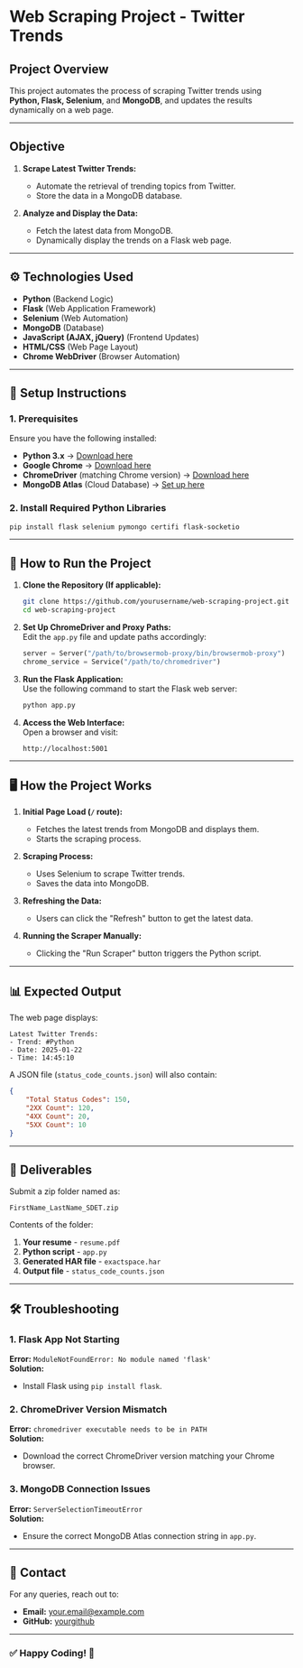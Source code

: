 # Web Scraping Project - Twitter Trends

## Project Overview
This project automates the process of scraping Twitter trends using **Python, Flask, Selenium**, and **MongoDB**, and updates the results dynamically on a web page.

---

## Objective
1. **Scrape Latest Twitter Trends:**  
   - Automate the retrieval of trending topics from Twitter.
   - Store the data in a MongoDB database.
   
2. **Analyze and Display the Data:**  
   - Fetch the latest data from MongoDB.
   - Dynamically display the trends on a Flask web page.

---

## ⚙️ Technologies Used
- **Python** (Backend Logic)
- **Flask** (Web Application Framework)
- **Selenium** (Web Automation)
- **MongoDB** (Database)
- **JavaScript (AJAX, jQuery)** (Frontend Updates)
- **HTML/CSS** (Web Page Layout)
- **Chrome WebDriver** (Browser Automation)

---

## 🚀 Setup Instructions

### 1. Prerequisites
Ensure you have the following installed:

- **Python 3.x** → [Download here](https://www.python.org/downloads/)
- **Google Chrome** → [Download here](https://www.google.com/chrome/)
- **ChromeDriver** (matching Chrome version) → [Download here](https://sites.google.com/chromium.org/driver/)
- **MongoDB Atlas** (Cloud Database) → [Set up here](https://www.mongodb.com/cloud/atlas)

### 2. Install Required Python Libraries

```bash
pip install flask selenium pymongo certifi flask-socketio
```

---

## 🔧 How to Run the Project

1. **Clone the Repository (If applicable):**
   ```bash
   git clone https://github.com/yourusername/web-scraping-project.git
   cd web-scraping-project
   ```

2. **Set Up ChromeDriver and Proxy Paths:**  
   Edit the `app.py` file and update paths accordingly:

   ```python
   server = Server("/path/to/browsermob-proxy/bin/browsermob-proxy")
   chrome_service = Service("/path/to/chromedriver")
   ```

3. **Run the Flask Application:**  
   Use the following command to start the Flask web server:

   ```bash
   python app.py
   ```

4. **Access the Web Interface:**  
   Open a browser and visit:

   ```
   http://localhost:5001
   ```

---

## 🖥️ How the Project Works

1. **Initial Page Load (`/` route):**  
   - Fetches the latest trends from MongoDB and displays them.
   - Starts the scraping process.

2. **Scraping Process:**  
   - Uses Selenium to scrape Twitter trends.
   - Saves the data into MongoDB.

3. **Refreshing the Data:**  
   - Users can click the "Refresh" button to get the latest data.

4. **Running the Scraper Manually:**  
   - Clicking the "Run Scraper" button triggers the Python script.

---

## 📊 Expected Output

The web page displays:

```
Latest Twitter Trends:
- Trend: #Python
- Date: 2025-01-22
- Time: 14:45:10
```

A JSON file (`status_code_counts.json`) will also contain:

```json
{
    "Total Status Codes": 150,
    "2XX Count": 120,
    "4XX Count": 20,
    "5XX Count": 10
}
```

---

## 📝 Deliverables

Submit a zip folder named as:

```
FirstName_LastName_SDET.zip
```

Contents of the folder:

1. **Your resume** - `resume.pdf`
2. **Python script** - `app.py`
3. **Generated HAR file** - `exactspace.har`
4. **Output file** - `status_code_counts.json`

---

## 🛠️ Troubleshooting

### 1. Flask App Not Starting  
   **Error:** `ModuleNotFoundError: No module named 'flask'`  
   **Solution:**  
   - Install Flask using `pip install flask`.

### 2. ChromeDriver Version Mismatch  
   **Error:** `chromedriver executable needs to be in PATH`  
   **Solution:**  
   - Download the correct ChromeDriver version matching your Chrome browser.

### 3. MongoDB Connection Issues  
   **Error:** `ServerSelectionTimeoutError`  
   **Solution:**  
   - Ensure the correct MongoDB Atlas connection string in `app.py`.

---

## 📧 Contact

For any queries, reach out to:

- **Email:** your.email@example.com
- **GitHub:** [yourgithub](https://github.com/yourgithub)

---

### ✅ Happy Coding! 🎯
```

